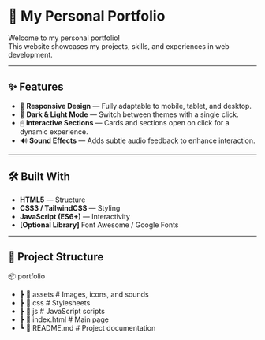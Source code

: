# 🐸 My Personal Portfolio

Welcome to my personal portfolio!  
This website showcases my projects, skills, and experiences in web development.  

---

## ✨ Features

- 📱 **Responsive Design** — Fully adaptable to mobile, tablet, and desktop.
- 🌙 **Dark & Light Mode** — Switch between themes with a single click.
- 🖱 **Interactive Sections** — Cards and sections open on click for a dynamic experience.
- 🔊 **Sound Effects** — Adds subtle audio feedback to enhance interaction.

---

## 🛠️ Built With

- **HTML5** — Structure
- **CSS3 / TailwindCSS** — Styling
- **JavaScript (ES6+)** — Interactivity
- **[Optional Library]** Font Awesome / Google Fonts

---

## 📂 Project Structure

📦 portfolio
- ┣ 📂 assets # Images, icons, and sounds
- ┣ 📂 css # Stylesheets
- ┣ 📂 js # JavaScript scripts
- ┣ 📜 index.html # Main page
- ┗ 📜 README.md # Project documentation

